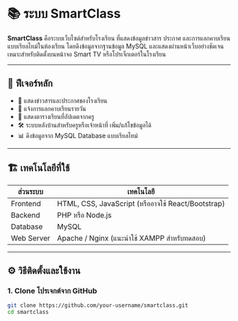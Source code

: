 # 📚 ระบบ SmartClass

**SmartClass** คือระบบเว็บไซต์สำหรับโรงเรียน ที่แสดงข้อมูลข่าวสาร ประกาศ และการแลกคาบเรียนแบบเรียลไทม์ในห้องเรียน โดยดึงข้อมูลจากฐานข้อมูล MySQL และแสดงผ่านหน้าเว็บอย่างชัดเจน เหมาะสำหรับติดตั้งบนหน้าจอ Smart TV หรือโปรเจ็กเตอร์ในโรงเรียน

---

## 🧠 ฟีเจอร์หลัก

- 📰 แสดงข่าวสารและประกาศของโรงเรียน
- 🔁 แจ้งการแลกคาบเรียนรายวัน
- 📅 แสดงตารางเรียนที่อัปเดตจากครู
- 🛠️ ระบบหลังบ้านสำหรับครูหรือเจ้าหน้าที่ เพิ่ม/แก้ไขข้อมูลได้
- 📊 ดึงข้อมูลจาก MySQL Database แบบเรียลไทม์

---

## 🏗️ เทคโนโลยีที่ใช้

| ส่วนระบบ | เทคโนโลยี |
|----------|------------|
| Frontend | HTML, CSS, JavaScript (หรืออาจใช้ React/Bootstrap) |
| Backend  | PHP หรือ Node.js |
| Database | MySQL |
| Web Server | Apache / Nginx (แนะนำใช้ XAMPP สำหรับทดสอบ) |

---

## ⚙️ วิธีติดตั้งและใช้งาน

### 1. Clone โปรเจกต์จาก GitHub

```bash
git clone https://github.com/your-username/smartclass.git
cd smartclass
